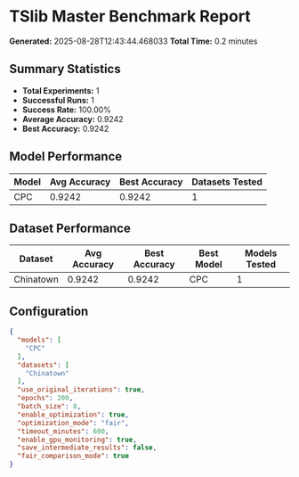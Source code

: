 # TSlib Master Benchmark Report

**Generated:** 2025-08-28T12:43:44.468033
**Total Time:** 0.2 minutes

## Summary Statistics

- **Total Experiments:** 1
- **Successful Runs:** 1
- **Success Rate:** 100.00%
- **Average Accuracy:** 0.9242
- **Best Accuracy:** 0.9242

## Model Performance

| Model | Avg Accuracy | Best Accuracy | Datasets Tested |
|-------|-------------|---------------|----------------|
| CPC | 0.9242 | 0.9242 | 1 |

## Dataset Performance

| Dataset | Avg Accuracy | Best Accuracy | Best Model | Models Tested |
|---------|-------------|---------------|------------|---------------|
| Chinatown | 0.9242 | 0.9242 | CPC | 1 |

## Configuration

```json
{
  "models": [
    "CPC"
  ],
  "datasets": [
    "Chinatown"
  ],
  "use_original_iterations": true,
  "epochs": 200,
  "batch_size": 8,
  "enable_optimization": true,
  "optimization_mode": "fair",
  "timeout_minutes": 600,
  "enable_gpu_monitoring": true,
  "save_intermediate_results": false,
  "fair_comparison_mode": true
}
```
